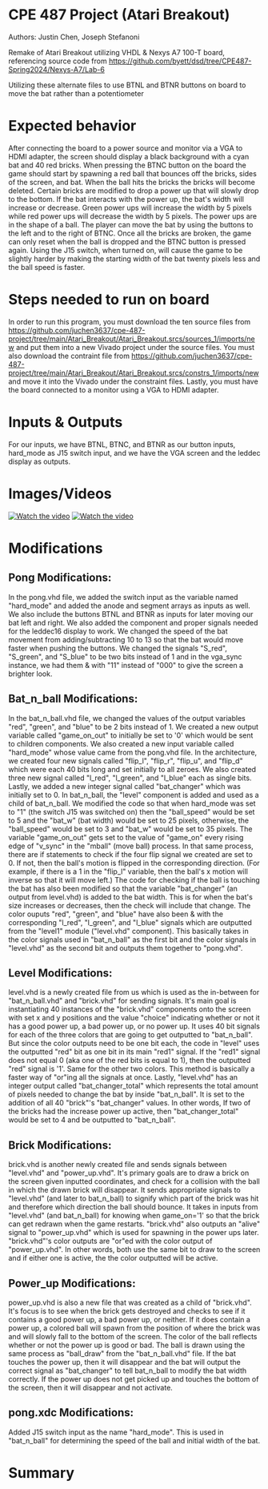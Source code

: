 # CPE 487 Project (Atari Breakout)
Authors: Justin Chen, Joseph Stefanoni

Remake of Atari Breakout utilizing VHDL & Nexys A7 100-T board, referencing source code from https://github.com/byett/dsd/tree/CPE487-Spring2024/Nexys-A7/Lab-6

Utilizing these alternate files to use BTNL and BTNR buttons on board to move the bat rather than a potentiometer

# Expected behavior
After connecting the board to a power source and monitor via a VGA to HDMI adapter, the screen should display a black background with a cyan bat and 40 red bricks. When pressing the BTNC button on the board the game should start by spawning a red ball that bounces off the bricks, sides of the screen, and bat. When the ball hits the bricks the bricks will become deleted. Certain bricks are modified to drop a power up that will slowly drop to the bottom. If the bat interacts with the power up, the bat's width will increase or decrease. Green power ups will increase the width by 5 pixels while red power ups will decrease the width by 5 pixels. The power ups are in the shape of a ball. The player can move the bat by using the buttons to the left and to the right of BTNC. Once all the bricks are broken, the game can only reset when the ball is dropped and the BTNC button is pressed again. Using the J15 switch, when turned on, will cause the game to be slightly harder by making the starting width of the bat twenty pixels less and the ball speed is faster.

# Steps needed to run on board
In order to run this program, you must download the ten source files from https://github.com/juchen3637/cpe-487-project/tree/main/Atari_Breakout/Atari_Breakout.srcs/sources_1/imports/new and put them into a new Vivado project under the source files. You must also download the contraint file from https://github.com/juchen3637/cpe-487-project/tree/main/Atari_Breakout/Atari_Breakout.srcs/constrs_1/imports/new and move it into the Vivado under the constraint files. Lastly, you must have the board connected to a monitor using a VGA to HDMI adapter.
# Inputs & Outputs
For our inputs, we have BTNL, BTNC, and BTNR as our button inputs, hard_mode as J15 switch input, and we have the VGA screen and the leddec display as outputs. 
# Images/Videos
  [![Watch the video](https://img.youtube.com/vi/<VIDEO_ID>/hqdefault.jpg)]([https://www.youtube.com/embed/<VIDEO_ID>](https://github.com/juchen3637/cpe-487-project/blob/main/Easy_Mode_Test.mov))
  [![Watch the video](https://img.youtube.com/vi/<VIDEO_ID>/hqdefault.jpg)](https://www.youtube.com/embed/<VIDEO_ID>)
# Modifications
  ## Pong Modifications:
  In the pong.vhd file, we added the switch input as the variable named "hard_mode" and added the anode and segment arrays as inputs as well. We also include the buttons BTNL and BTNR as inputs for later moving our bat left and right. We also added the component and proper signals needed for the leddec16 display to work. We changed the speed of the bat movement from adding/subtracting 10 to 13 so that the bat would move faster when pushing the buttons. We changed the signals "S_red", "S_green", and "S_blue" to be two bits instead of 1 and in the vga_sync instance, we had them & with "11" instead of "000" to give the screen a brighter look. 
  ## Bat_n_ball Modifications:
  In the bat_n_ball.vhd file, we changed the values of the output variables "red", "green", and "blue" to be 2 bits instead of 1. We created a new output variable called "game_on_out" to initially be set to '0' which would be sent to children components. We also created a new input variable called "hard_mode" whose value came from the pong.vhd file. In the architecture, we created four new signals called "flip_l", "flip_r", "flip_u", and "flip_d" which were each 40 bits long and set initially to all zeroes. We also created three new signal called "l_red", "l_green", and "l_blue" each as single bits. Lastly, we added a new integer signal called "bat_changer" which was initially set to 0. In bat_n_ball, the "level" component is added and used as a child of bat_n_ball. We modified the code so that when hard_mode was set to "1" (the switch J15 was switched on) then the "ball_speed" would be set to 5 and the "bat_w" (bat width) would be set to 25 pixels, otherwise, the "ball_speed" would be set to 3 and "bat_w" would be set to 35 pixels. The variable "game_on_out" gets set to the value of "game_on" every rising edge of "v_sync" in the "mball" (move ball) process. In that same process, there are if statements to check if the four flip signal we created are set to 0. If not, then the ball's motion is flipped in the corresponding direction. (For example, if there is a 1 in the "flip_l" variable, then the ball's x motion will inverse so that it will move left.) The code for checking if the ball is touching the bat has also been modified so that the variable "bat_changer" (an output from level.vhd) is added to the bat width. This is for when the bat's size increases or decreases, then the check will include that change. The color ouputs "red", "green", and "blue" have also been & with the corresponding "l_red", "l_green", and "l_blue" signals which are outputted from the "level1" module ("level.vhd" component). This basically takes in the color signals used in "bat_n_ball" as the first bit and the color signals in "level.vhd" as the second bit and outputs them together to "pong.vhd".
  ## Level Modifications:
  level.vhd is a newly created file from us which is used as the in-between for "bat_n_ball.vhd" and "brick.vhd" for sending signals. It's main goal is instantiating 40 instances of the "brick.vhd" components onto the screen with set x and y positions and the value "choice" indicating whether or not it has a good power up, a bad power up, or no power up. It uses 40 bit signals for each of the three colors that are going to get outputted to "bat_n_ball". But since the color outputs need to be one bit each, the code in "level" uses the outputted "red" bit as one bit in its main "red1" signal. If the "red1" signal does not equal 0 (aka one of the red bits is equal to 1), then the outputted "red" signal is '1'. Same for the other two colors. This method is basically a faster way of "or"ing all the signals at once. Lastly, "level.vhd" has an integer output called "bat_changer_total" which represents the total amount of pixels needed to change the bat by inside "bat_n_ball". It is set to the addition of all 40 "brick"'s "bat_changer" values. In other words, If two of the bricks had the increase power up active, then "bat_changer_total" would be set to 4 and be outputted to "bat_n_ball".
  ## Brick Modifications:
  brick.vhd is another newly created file and sends signals between "level.vhd" and "power_up.vhd". It's primary goals are to draw a brick on the screen given inputted coordinates, and check for a collision with the ball in which the drawn brick will disappear. It sends appropriate signals to "level.vhd" (and later to bat_n_ball) to signify which part of the brick was hit and therefore which direction the ball should bounce. It takes in inputs from "level.vhd" (and bat_n_ball) for knowing when game_on='1' so that the brick can get redrawn when the game restarts. "brick.vhd" also outputs an "alive" signal to "power_up.vhd" which is used for spawning in the power ups later. "brick.vhd"'s color outputs are "or"ed with the color output of "power_up.vhd". In other words, both use the same bit to draw to the screen and if either one is active, the the color outputted will be active.
  ## Power_up Modifications:
  power_up.vhd is also a new file that was created as a child of "brick.vhd". It's focus is to see when the brick gets destroyed and checks to see if it contains a good power up, a bad power up, or neither. If it does contain a power up, a colored ball will spawn from the position of where the brick was and will slowly fall to the bottom of the screen. The color of the ball reflects whether or not the power up is good or bad. The ball is drawn using the same process as "ball_draw" from the "bat_n_ball.vhd" file. If the bat touches the power up, then it will disappear and the bat will output the correct signal as "bat_changer" to tell bat_n_ball to modify the bat width correctly. If the power up does not get picked up and touches the bottom of the screen, then it will disappear and not activate.
## pong.xdc Modifications:
  Added J15 switch input as the name "hard_mode". This is used in "bat_n_ball" for determining the speed of the ball and initial width of the bat.

# Summary
